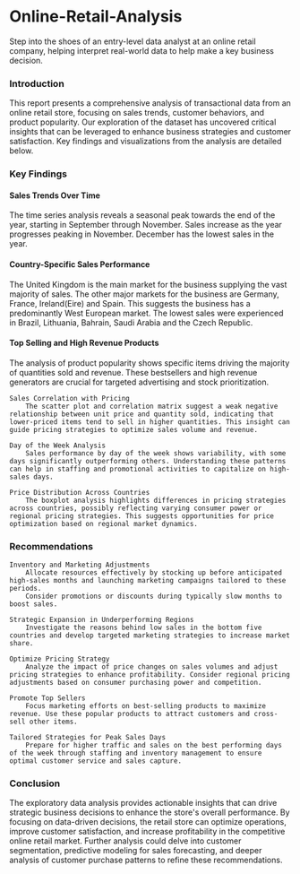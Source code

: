 # Online-Retail-Analysis
Step into the shoes of an entry-level data analyst at an online retail company, helping interpret real-world data to help make a key business decision.

### Introduction

This report presents a comprehensive analysis of transactional data from an online retail store, focusing on sales trends, customer behaviors, and product popularity. Our exploration of the dataset has uncovered critical insights that can be leveraged to enhance business strategies and customer satisfaction. Key findings and visualizations from the analysis are detailed below.

### Key Findings

#### Sales Trends Over Time
  
The time series analysis reveals a seasonal peak towards the end of the year, starting in September through November. Sales increase as the year progresses peaking in November. December has the lowest sales in the year.

#### Country-Specific Sales Performance
The United Kingdom is the main market for the business supplying the vast majority of sales. The other major markets for the business are Germany, France, Ireland(Eire) and Spain. This suggests the business has a predominantly West European market. The lowest sales were experienced in Brazil, Lithuania, Bahrain, Saudi Arabia and the Czech Republic.

#### Top Selling and High Revenue Products
The analysis of product popularity shows specific items driving the majority of quantities sold and revenue. These bestsellers and high revenue generators are crucial for targeted advertising and stock prioritization. 

    Sales Correlation with Pricing
        The scatter plot and correlation matrix suggest a weak negative relationship between unit price and quantity sold, indicating that lower-priced items tend to sell in higher quantities. This insight can guide pricing strategies to optimize sales volume and revenue.

    Day of the Week Analysis
        Sales performance by day of the week shows variability, with some days significantly outperforming others. Understanding these patterns can help in staffing and promotional activities to capitalize on high-sales days.

    Price Distribution Across Countries
        The boxplot analysis highlights differences in pricing strategies across countries, possibly reflecting varying consumer power or regional pricing strategies. This suggests opportunities for price optimization based on regional market dynamics.

### Recommendations

    Inventory and Marketing Adjustments
        Allocate resources effectively by stocking up before anticipated high-sales months and launching marketing campaigns tailored to these periods.
        Consider promotions or discounts during typically slow months to boost sales.

    Strategic Expansion in Underperforming Regions
        Investigate the reasons behind low sales in the bottom five countries and develop targeted marketing strategies to increase market share.

    Optimize Pricing Strategy
        Analyze the impact of price changes on sales volumes and adjust pricing strategies to enhance profitability. Consider regional pricing adjustments based on consumer purchasing power and competition.

    Promote Top Sellers
        Focus marketing efforts on best-selling products to maximize revenue. Use these popular products to attract customers and cross-sell other items.

    Tailored Strategies for Peak Sales Days
        Prepare for higher traffic and sales on the best performing days of the week through staffing and inventory management to ensure optimal customer service and sales capture.

### Conclusion

The exploratory data analysis provides actionable insights that can drive strategic business decisions to enhance the store's overall performance. By focusing on data-driven decisions, the retail store can optimize operations, improve customer satisfaction, and increase profitability in the competitive online retail market. Further analysis could delve into customer segmentation, predictive modeling for sales forecasting, and deeper analysis of customer purchase patterns to refine these recommendations.
